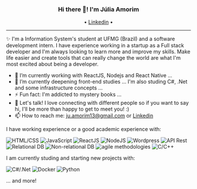 <h3 align="center"> Hi there 👋! I'm Júlia Amorim</h3>
<p align="center">
  • <a href="https://www.linkedin.com/in/julinha-amorim/">Linkedin</a> •
</p>

---
✨ I'm a Information System's student at UFMG (Brazil) and a software development intern. I have experience working in a startup as a Full stack developer and I'm always looking to learn more and improve my skills. Make life easier and create tools that can really change the world are what I'm most excited about being a developer.
  
- 🔭 I’m currently working with ReactJS, Nodejs and React Native ...
- 🌱 I’m currently deepening front-end studies ... I'm also studing C#, .Net and some infrastructure concepts ...
- ⚡ Fun fact: I'm addicted to mystery books ...
- 💬 Let's talk! I love connecting with different people so if you want to say hi, I'll be more than happy to get to meet you! :)
- 📫 How to reach me: [ju.amorim13@gmail.com](ju.amorim13@gmail.com) or <a href="https://www.linkedin.com/in/julinha-amorim/">Linkedin</a>

I have working experience or a good academic experience with:

![HTML/CSS](https://img.shields.io/badge/HTML%2FCSS-green)
![JavaScript](https://img.shields.io/badge/JavaScript-green)
![ReactJS](https://img.shields.io/badge/ReactJS-green)
![NodeJS](https://img.shields.io/badge/NodeJS-green)
![Wordpress](https://img.shields.io/badge/Wordpress-green)
![API Rest](https://img.shields.io/badge/API%20Rest-green)
![Relational DB](https://img.shields.io/badge/Relational%20DB-green)
![Non-relational DB](https://img.shields.io/badge/-Non--relational%20DB-green)
![agile methodologies](https://img.shields.io/badge/agile%20methodologies-green)
![C/C++](https://img.shields.io/badge/C/C++-green)

I am currently studing and starting new projects with:

![C#/.Net](https://img.shields.io/badge/C%23%20.Net-blueviolet)
![Docker](https://img.shields.io/badge/Docker-blueviolet)
![Python](https://img.shields.io/badge/Python-blueviolet)

... and more!
